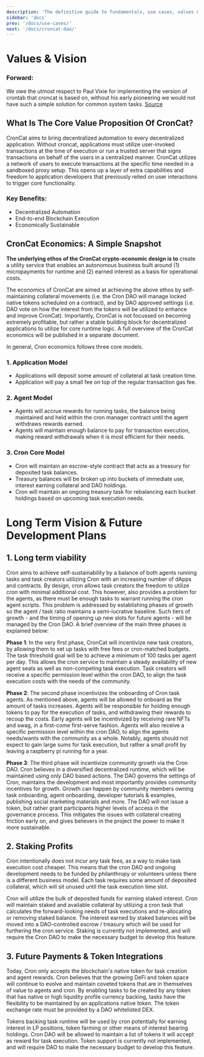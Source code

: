 ```yaml
---
description: 'The definitive guide to fundamentals, use cases, values & vision'
sidebar: 'docs'
prev: '/docs/use-cases/'
next: '/docs/croncat-dao/'
---
```


# Values & Vision

### Forward:
We owe the utmost respect to Paul Vixie for implementing the version of crontab that croncat is based on, without his early pioneering we would not have such a simple solution for common system tasks. [Source](https://en.wikipedia.org/wiki/Cron#Modern_versions)

## What Is The Core Value Proposition Of CronCat? 
CronCat aims to bring decentralized automation to every decentralized application. Without croncat, applications must utilize user-invoked transactions at the time of execution or run a trusted server that signs transactions on behalf of the users in a centralized manner. CronCat utilizes a network of users to execute transactions at the specific time needed in a sandboxed proxy setup. This opens up a layer of extra capabilities and freedom to application developers that previously relied on user interactions to trigger core functionality.

### Key Benefits:
* Decentralized Automation
* End-to-end Blockchain Execution
* Economically Sustainable

## CronCat Economics: A Simple Snapshot
**The underlying ethos of the CronCat crypto-economic design is to** create a utility service that enables an autonomous business built around (1) micropayments for runtime and (2) earned interest as a basis for operational costs.

The economics of CronCat are aimed at achieving the above ethos by self-maintaining collateral movements (i.e. the Cron DAO will manage locked native tokens scheduled on a contract), and by DAO approved settings (i.e. DAO vote on how the interest from the tokens will be utilized to enhance and improve CronCat). Importantly, CronCat is not focussed on becoming extremely profitable, but rather a stable building block for decentralized applications to utilize for core runtime logic. A full overview of the CronCat economics will be published in a separate document.

In general, Cron economics follows three core models.

### 1. Application Model
* Applications will deposit some amount of collateral at task creation time.
* Application will pay a small fee on top of the regular transaction gas fee.

### 2. Agent Model
* Agents will accrue rewards for running tasks, the balance being maintained and held within the cron manager contract until the agent withdraws rewards earned.
* Agents will maintain enough balance to pay for transaction execution, making reward withdrawals when it is most efficient for their needs.

### 3. Cron Core Model
* Cron will maintain an escrow-style contract that acts as a treasury for deposited task balances.
* Treasury balances will be broken up into buckets of immediate use, interest earning collateral and DAO holdings. 
* Cron will maintain an ongoing treasury task for rebalancing each bucket holdings based on upcoming task execution needs.

# Long Term Vision & Future Development Plans
## 1. Long term viability
Cron aims to achieve self-sustainability by a balance of both agents running tasks and task creators utilizing Cron with an increasing number of dApps and contracts. By design, cron allows task creators the freedom to utilize cron with minimal additional cost. This however, also provides a problem for the agents, as there must be enough tasks to warrant running the cron agent scripts. This problem is addressed by establishing phases of growth so the agent / task ratio maintains a semi-lucrative baseline. Such tiers of growth - and the timing of opening up new slots for future agents - will be managed by the Cron DAO. A brief overview of the main three phases is explained below: 

**Phase 1**: In the very first phase, CronCat will incentivize new task creators, by allowing them to set up tasks with free fees or cron-matched budgets. The task threshold goal will be to achieve a minimum of 100 tasks per agent per day. This allows the cron service to maintain a steady availability of new agent seats as well as non-competing task execution. Task creators will receive a specific permission level within the cron DAO, to align the task execution costs with the needs of the community.

**Phase 2**: The second phase incentivizes the onboarding of Cron task agents. As mentioned above, agents will be allowed to onboard as the amount of tasks increases. Agents will be responsible for holding enough tokens to pay for the execution of tasks, and withdrawing their rewards to recoup the costs. Early agents will be incentivized by receiving rare NFTs and swag, in a first-come first-serve fashion. Agents will also receive a specific permission level within the cron DAO, to align the agents needs/wants with the community as a whole. Notably, agents should not expect to gain large sums for task execution, but rather a small profit by leaving a raspberry pi running for a year.

**Phase 3**: The third phase will incentivize community growth via the Cron DAO. Cron believes in a diversified decentralized runtime, which will be maintained using only DAO based actions. The DAO governs the settings of Cron, maintains the development and most importantly provides community incentives for growth. Growth can happen by community members owning task onboarding, agent onboarding, developer tutorials & examples, publishing social marketing materials and more. The DAO will not issue a token, but rather grant participants higher levels of access in the governance process. This mitigates the issues with collateral creating friction early on, and gives believers in the project the power to make it more sustainable.

## 2. Staking Profits
Cron intentionally does not incur any task fees, as a way to make task execution cost cheaper. This means that the cron DAO and ongoing development needs to be funded by philanthropy or volunteers unless there is a different business model. Each task requires some amount of deposited collateral, which will sit unused until the task execution time slot.

Cron will utilize the bulk of deposited funds for earning staked interest. Cron will maintain staked and available collateral by utilizing a cron task that calculates the forward-looking needs of task executions and re-allocating or removing staked balance. The interest earned by staked balances will be moved into a DAO-controlled escrow / treasury which will be used for furthering the cron service. Staking is currently not implemented, and will require the Cron DAO to make the necessary budget to develop this feature.

## 3. Future Payments & Token Integrations
Today, Cron only accepts the blockchain's native token for task creation and agent rewards. Cron believes that the growing DeFi and token space will continue to evolve and maintain coveted tokens that are in themselves of value to agents and cron. By enabling tasks to be created by any token that has native or high liquidity profile currency backing, tasks have the flexibility to be maintained by an applications native token. The token exchange rate must be provided by a DAO whitelisted DEX.

Tokens backing task runtime will be used by cron potentially for earning interest in LP positions, token farming or other means of interest bearing holdings. Cron DAO will be allowed to maintain a list of tokens it will accept as reward for task execution. Token support is currently not implemented, and will require DAO to make the necessary budget to develop this feature.
